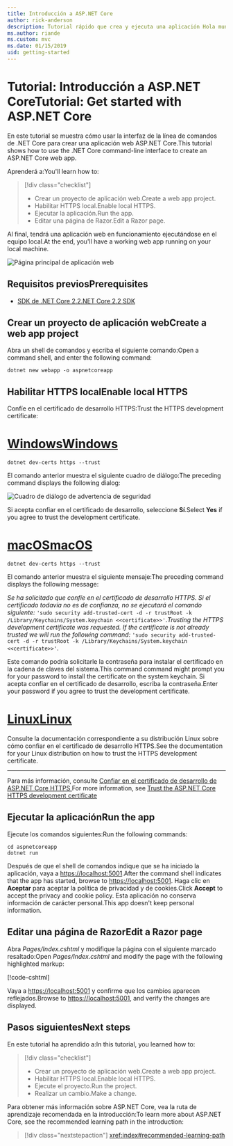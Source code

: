 ```yaml
---
title: Introducción a ASP.NET Core
author: rick-anderson
description: Tutorial rápido que crea y ejecuta una aplicación Hola mundo sencilla mediante ASP.NET Core.
ms.author: riande
ms.custom: mvc
ms.date: 01/15/2019
uid: getting-started
---
```

# <a name="tutorial-get-started-with-aspnet-core"></a><span data-ttu-id="f07f3-103">Tutorial: Introducción a ASP.NET Core</span><span class="sxs-lookup"><span data-stu-id="f07f3-103">Tutorial: Get started with ASP.NET Core</span></span>

<span data-ttu-id="f07f3-104">En este tutorial se muestra cómo usar la interfaz de la línea de comandos de .NET Core para crear una aplicación web ASP.NET Core.</span><span class="sxs-lookup"><span data-stu-id="f07f3-104">This tutorial shows how to use the .NET Core command-line interface to create an ASP.NET Core web app.</span></span>

<span data-ttu-id="f07f3-105">Aprenderá a:</span><span class="sxs-lookup"><span data-stu-id="f07f3-105">You'll learn how to:</span></span>

> [!div class="checklist"]
> * <span data-ttu-id="f07f3-106">Crear un proyecto de aplicación web.</span><span class="sxs-lookup"><span data-stu-id="f07f3-106">Create a web app project.</span></span>
> * <span data-ttu-id="f07f3-107">Habilitar HTTPS local.</span><span class="sxs-lookup"><span data-stu-id="f07f3-107">Enable local HTTPS.</span></span>
> * <span data-ttu-id="f07f3-108">Ejecutar la aplicación.</span><span class="sxs-lookup"><span data-stu-id="f07f3-108">Run the app.</span></span>
> * <span data-ttu-id="f07f3-109">Editar una página de Razor.</span><span class="sxs-lookup"><span data-stu-id="f07f3-109">Edit a Razor page.</span></span>

<span data-ttu-id="f07f3-110">Al final, tendrá una aplicación web en funcionamiento ejecutándose en el equipo local.</span><span class="sxs-lookup"><span data-stu-id="f07f3-110">At the end, you'll have a working web app running on your local machine.</span></span>

![Página principal de aplicación web](_static/home-page.png)

## <a name="prerequisites"></a><span data-ttu-id="f07f3-112">Requisitos previos</span><span class="sxs-lookup"><span data-stu-id="f07f3-112">Prerequisites</span></span>

* [<span data-ttu-id="f07f3-113">SDK de .NET Core 2.2</span><span class="sxs-lookup"><span data-stu-id="f07f3-113">.NET Core 2.2 SDK</span></span>](https://www.microsoft.com/net/download/all)

## <a name="create-a-web-app-project"></a><span data-ttu-id="f07f3-114">Crear un proyecto de aplicación web</span><span class="sxs-lookup"><span data-stu-id="f07f3-114">Create a web app project</span></span>

<span data-ttu-id="f07f3-115">Abra un shell de comandos y escriba el siguiente comando:</span><span class="sxs-lookup"><span data-stu-id="f07f3-115">Open a command shell, and enter the following command:</span></span>

```console
dotnet new webapp -o aspnetcoreapp
```

## <a name="enable-local-https"></a><span data-ttu-id="f07f3-116">Habilitar HTTPS local</span><span class="sxs-lookup"><span data-stu-id="f07f3-116">Enable local HTTPS</span></span>

<span data-ttu-id="f07f3-117">Confíe en el certificado de desarrollo HTTPS:</span><span class="sxs-lookup"><span data-stu-id="f07f3-117">Trust the HTTPS development certificate:</span></span>

# <a name="windowstabwindows"></a>[<span data-ttu-id="f07f3-118">Windows</span><span class="sxs-lookup"><span data-stu-id="f07f3-118">Windows</span></span>](#tab/windows)

```console
dotnet dev-certs https --trust
```

<span data-ttu-id="f07f3-119">El comando anterior muestra el siguiente cuadro de diálogo:</span><span class="sxs-lookup"><span data-stu-id="f07f3-119">The preceding command displays the following dialog:</span></span>

![Cuadro de diálogo de advertencia de seguridad](~/getting-started/_static/cert.png)

<span data-ttu-id="f07f3-121">Si acepta confiar en el certificado de desarrollo, seleccione **Sí**.</span><span class="sxs-lookup"><span data-stu-id="f07f3-121">Select **Yes** if you agree to trust the development certificate.</span></span>

# <a name="macostabmacos"></a>[<span data-ttu-id="f07f3-122">macOS</span><span class="sxs-lookup"><span data-stu-id="f07f3-122">macOS</span></span>](#tab/macos)

```console
dotnet dev-certs https --trust
```

<span data-ttu-id="f07f3-123">El comando anterior muestra el siguiente mensaje:</span><span class="sxs-lookup"><span data-stu-id="f07f3-123">The preceding command displays the following message:</span></span>

<span data-ttu-id="f07f3-124">*Se ha solicitado que confíe en el certificado de desarrollo HTTPS. Si el certificado todavía no es de confianza, no se ejecutará el comando siguiente:* `'sudo security add-trusted-cert -d -r trustRoot -k /Library/Keychains/System.keychain <<certificate>>'`.</span><span class="sxs-lookup"><span data-stu-id="f07f3-124">*Trusting the HTTPS development certificate was requested. If the certificate is not already trusted we will run the following command:* `'sudo security add-trusted-cert -d -r trustRoot -k /Library/Keychains/System.keychain <<certificate>>'`.</span></span>
 
<span data-ttu-id="f07f3-125">Este comando podría solicitarle la contraseña para instalar el certificado en la cadena de claves del sistema.</span><span class="sxs-lookup"><span data-stu-id="f07f3-125">This command command might prompt you for your password to install the certificate on the system keychain.</span></span> <span data-ttu-id="f07f3-126">Si acepta confiar en el certificado de desarrollo, escriba la contraseña.</span><span class="sxs-lookup"><span data-stu-id="f07f3-126">Enter your password if you agree to trust the development certificate.</span></span>

# <a name="linuxtablinux"></a>[<span data-ttu-id="f07f3-127">Linux</span><span class="sxs-lookup"><span data-stu-id="f07f3-127">Linux</span></span>](#tab/linux)

<span data-ttu-id="f07f3-128">Consulte la documentación correspondiente a su distribución Linux sobre cómo confiar en el certificado de desarrollo HTTPS.</span><span class="sxs-lookup"><span data-stu-id="f07f3-128">See the documentation for your Linux distribution on how to trust the HTTPS development certificate.</span></span>

---

<span data-ttu-id="f07f3-129">Para más información, consulte [Confiar en el certificado de desarrollo de ASP.NET Core HTTPS ](xref:security/enforcing-ssl#trust-the-aspnet-core-https-development-certificate-on-windows-and-macos)</span><span class="sxs-lookup"><span data-stu-id="f07f3-129">For more information, see [Trust the ASP.NET Core HTTPS development certificate](xref:security/enforcing-ssl#trust-the-aspnet-core-https-development-certificate-on-windows-and-macos)</span></span>

## <a name="run-the-app"></a><span data-ttu-id="f07f3-130">Ejecutar la aplicación</span><span class="sxs-lookup"><span data-stu-id="f07f3-130">Run the app</span></span>

<span data-ttu-id="f07f3-131">Ejecute los comandos siguientes:</span><span class="sxs-lookup"><span data-stu-id="f07f3-131">Run the following commands:</span></span>

```console
cd aspnetcoreapp
dotnet run
```

<span data-ttu-id="f07f3-132">Después de que el shell de comandos indique que se ha iniciado la aplicación, vaya a [https://localhost:5001](https://localhost:5001).</span><span class="sxs-lookup"><span data-stu-id="f07f3-132">After the command shell indicates that the app has started, browse to [https://localhost:5001](https://localhost:5001).</span></span> <span data-ttu-id="f07f3-133">Haga clic en **Aceptar** para aceptar la política de privacidad y de cookies.</span><span class="sxs-lookup"><span data-stu-id="f07f3-133">Click **Accept** to accept the privacy and cookie policy.</span></span> <span data-ttu-id="f07f3-134">Esta aplicación no conserva información de carácter personal.</span><span class="sxs-lookup"><span data-stu-id="f07f3-134">This app doesn't keep personal information.</span></span>

## <a name="edit-a-razor-page"></a><span data-ttu-id="f07f3-135">Editar una página de Razor</span><span class="sxs-lookup"><span data-stu-id="f07f3-135">Edit a Razor page</span></span>

<span data-ttu-id="f07f3-136">Abra *Pages/Index.cshtml* y modifique la página con el siguiente marcado resaltado:</span><span class="sxs-lookup"><span data-stu-id="f07f3-136">Open *Pages/Index.cshtml* and modify the page with the following highlighted markup:</span></span>

[!code-cshtml[](sample/index.cshtml?highlight=9)]

<span data-ttu-id="f07f3-137">Vaya a [https://localhost:5001](https://localhost:5001) y confirme que los cambios aparecen reflejados.</span><span class="sxs-lookup"><span data-stu-id="f07f3-137">Browse to [https://localhost:5001](https://localhost:5001), and verify the changes are displayed.</span></span>

## <a name="next-steps"></a><span data-ttu-id="f07f3-138">Pasos siguientes</span><span class="sxs-lookup"><span data-stu-id="f07f3-138">Next steps</span></span>

<span data-ttu-id="f07f3-139">En este tutorial ha aprendido a:</span><span class="sxs-lookup"><span data-stu-id="f07f3-139">In this tutorial, you learned how to:</span></span>

> [!div class="checklist"]
> * <span data-ttu-id="f07f3-140">Crear un proyecto de aplicación web.</span><span class="sxs-lookup"><span data-stu-id="f07f3-140">Create a web app project.</span></span>
> * <span data-ttu-id="f07f3-141">Habilitar HTTPS local.</span><span class="sxs-lookup"><span data-stu-id="f07f3-141">Enable local HTTPS.</span></span>
> * <span data-ttu-id="f07f3-142">Ejecute el proyecto.</span><span class="sxs-lookup"><span data-stu-id="f07f3-142">Run the project.</span></span>
> * <span data-ttu-id="f07f3-143">Realizar un cambio.</span><span class="sxs-lookup"><span data-stu-id="f07f3-143">Make a change.</span></span>

<span data-ttu-id="f07f3-144">Para obtener más información sobre ASP.NET Core, vea la ruta de aprendizaje recomendada en la introducción:</span><span class="sxs-lookup"><span data-stu-id="f07f3-144">To learn more about ASP.NET Core, see the recommended learning path in the introduction:</span></span>

> [!div class="nextstepaction"]
> <xref:index#recommended-learning-path>
